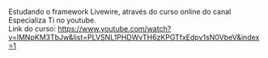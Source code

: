 Estudando o framework Livewire, através do curso online do canal Especializa Ti no youtube. 
<br>
Link do curso: https://www.youtube.com/watch?v=lMNpKM3TbJw&list=PLVSNL1PHDWvTH6zKPGTfxEdpv1sN0VbeV&index=1
